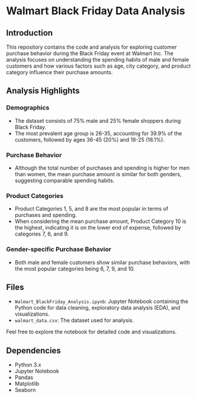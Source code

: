 # Walmart Black Friday Data Analysis

## Introduction
This repository contains the code and analysis for exploring customer purchase behavior during the Black Friday event at Walmart Inc. The analysis focuses on understanding the spending habits of male and female customers and how various factors such as age, city category, and product category influence their purchase amounts.

## Analysis Highlights

### Demographics
- The dataset consists of 75% male and 25% female shoppers during Black Friday.
- The most prevalent age group is 26-35, accounting for 39.9% of the customers, followed by ages 36-45 (20%) and 18-25 (18.1%).

### Purchase Behavior
- Although the total number of purchases and spending is higher for men than women, the mean purchase amount is similar for both genders, suggesting comparable spending habits.

### Product Categories
- Product Categories 1, 5, and 8 are the most popular in terms of purchases and spending.
- When considering the mean purchase amount, Product Category 10 is the highest, indicating it is on the lower end of expense, followed by categories 7, 6, and 9.

### Gender-specific Purchase Behavior
- Both male and female customers show similar purchase behaviors, with the most popular categories being 6, 7, 9, and 10.


## Files
- `Walmart_BlackFriday_Analysis.ipynb`: Jupyter Notebook containing the Python code for data cleaning, exploratory data analysis (EDA), and visualizations.
- `walmart_data.csv`: The dataset used for analysis.

Feel free to explore the notebook for detailed code and visualizations.

## Dependencies
- Python 3.x
- Jupyter Notebook
- Pandas
- Matplotlib
- Seaborn



